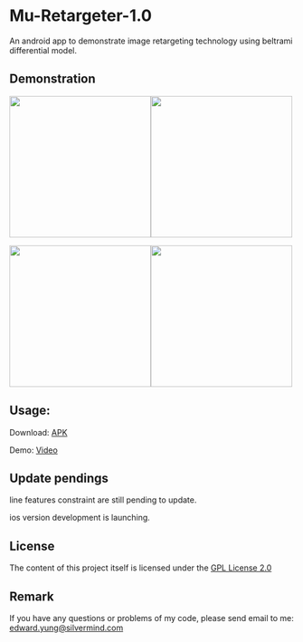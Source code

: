 # Mu-Retargeter-1.0
An android app to demonstrate image retargeting technology using beltrami differential model.

## Demonstration 
<p>
<img src="https://gitlab.com/ecpy/android_image_retargeter/raw/master/results/birds.gif" height="250"><img src="https://gitlab.com/ecpy/android_image_retargeter/raw/master/results/fatem.gif" height="250"> 
<p>
<img src="https://gitlab.com/ecpy/android_image_retargeter/raw/master/results/mario.gif" height="250"><img src="https://gitlab.com/ecpy/android_image_retargeter/raw/master/results/model.png" height="250">

## Usage:
Download: <a href="https://gitlab.com/ecpy/android_image_retargeter/blob/master/RELEASE/IR-1.0.0-release.apk">APK</a><p>
Demo: <a href="https://youtu.be/vNuasq2magw ">Video</a><p> 

## Update pendings
line features constraint are still pending to update.
<p>
ios version development is launching.

## License
The content of this project itself is licensed under the [GPL License 2.0](https://www.gnu.org/licenses/old-licenses/gpl-2.0.html)  
## Remark
If you have any questions or problems of my code, please send email to me: <a href="edward.yung@silvermind.com">edward.yung@silvermind.com</a>
 
 



